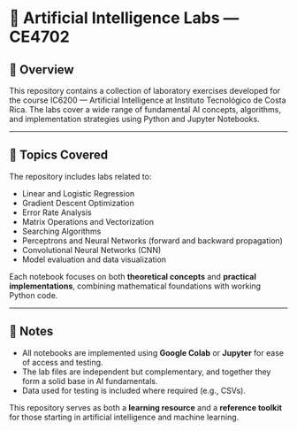 # 🤖 Artificial Intelligence Labs — CE4702

## 🧠 Overview

This repository contains a collection of laboratory exercises developed for the course IC6200 — Artificial Intelligence at Instituto Tecnológico de Costa Rica. The labs cover a wide range of fundamental AI concepts, algorithms, and implementation strategies using Python and Jupyter Notebooks.

---

## 🧩 Topics Covered

The repository includes labs related to:

- Linear and Logistic Regression
- Gradient Descent Optimization
- Error Rate Analysis
- Matrix Operations and Vectorization
- Searching Algorithms
- Perceptrons and Neural Networks (forward and backward propagation)
- Convolutional Neural Networks (CNN)
- Model evaluation and data visualization

Each notebook focuses on both **theoretical concepts** and **practical implementations**, combining mathematical foundations with working Python code.

---

## 📌 Notes

- All notebooks are implemented using **Google Colab** or **Jupyter** for ease of access and testing.
- The lab files are independent but complementary, and together they form a solid base in AI fundamentals.
- Data used for testing is included where required (e.g., CSVs).

This repository serves as both a **learning resource** and a **reference toolkit** for those starting in artificial intelligence and machine learning.

